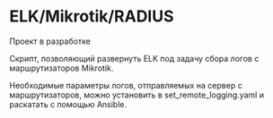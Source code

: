 # ELK/Mikrotik/RADIUS
Проект в разработке

Скрипт, позволяющий развернуть ELK под задачу сбора логов с маршрутизаторов Mikrotik. 

Необходимые параметры логов, отправляемых на сервер с маршрутизаторов, можно установить в set_remote_logging.yaml и раскатать с помощью Ansible.
